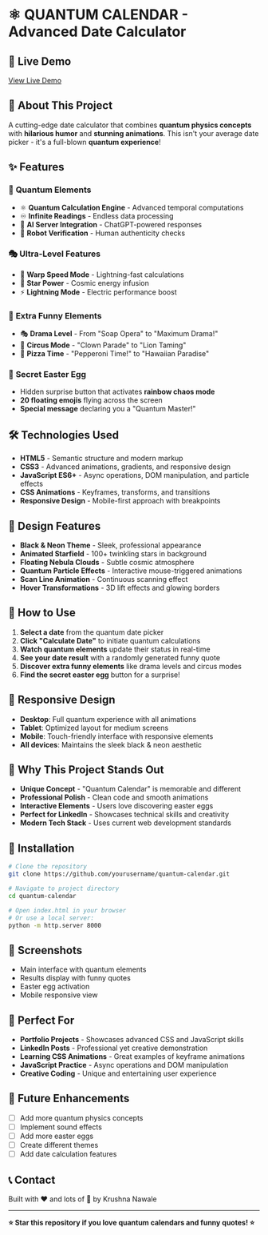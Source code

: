 # ⚛️ QUANTUM CALENDAR - Advanced Date Calculator

## 🌟 **Live Demo**
[View Live Demo]([https://yourusername.github.io/quantum-calendar](https://krushna4142.github.io/quantum-calendar-/))

## 🚀 **About This Project**

A cutting-edge date calculator that combines **quantum physics concepts** with **hilarious humor** and **stunning animations**. This isn't your average date picker - it's a full-blown **quantum experience**!

## ✨ **Features**

### 🔬 **Quantum Elements**
- ⚛️ **Quantum Calculation Engine** - Advanced temporal computations
- ♾️ **Infinite Readings** - Endless data processing
- 🤖 **AI Server Integration** - ChatGPT-powered responses
- 🔐 **Robot Verification** - Human authenticity checks

### 🎭 **Ultra-Level Features**
- 🚀 **Warp Speed Mode** - Lightning-fast calculations
- 🌟 **Star Power** - Cosmic energy infusion
- ⚡ **Lightning Mode** - Electric performance boost

### 🎪 **Extra Funny Elements**
- 🎭 **Drama Level** - From "Soap Opera" to "Maximum Drama!"
- 🎪 **Circus Mode** - "Clown Parade" to "Lion Taming"
- 🍕 **Pizza Time** - "Pepperoni Time!" to "Hawaiian Paradise"

### 🎁 **Secret Easter Egg**
- Hidden surprise button that activates **rainbow chaos mode**
- **20 floating emojis** flying across the screen
- **Special message** declaring you a "Quantum Master!"

## 🛠️ **Technologies Used**

- **HTML5** - Semantic structure and modern markup
- **CSS3** - Advanced animations, gradients, and responsive design
- **JavaScript ES6+** - Async operations, DOM manipulation, and particle effects
- **CSS Animations** - Keyframes, transforms, and transitions
- **Responsive Design** - Mobile-first approach with breakpoints

## 🎨 **Design Features**

- **Black & Neon Theme** - Sleek, professional appearance
- **Animated Starfield** - 100+ twinkling stars in background
- **Floating Nebula Clouds** - Subtle cosmic atmosphere
- **Quantum Particle Effects** - Interactive mouse-triggered animations
- **Scan Line Animation** - Continuous scanning effect
- **Hover Transformations** - 3D lift effects and glowing borders

## 🚀 **How to Use**

1. **Select a date** from the quantum date picker
2. **Click "Calculate Date"** to initiate quantum calculations
3. **Watch quantum elements** update their status in real-time
4. **See your date result** with a randomly generated funny quote
5. **Discover extra funny elements** like drama levels and circus modes
6. **Find the secret easter egg** button for a surprise!

## 📱 **Responsive Design**

- **Desktop**: Full quantum experience with all animations
- **Tablet**: Optimized layout for medium screens
- **Mobile**: Touch-friendly interface with responsive elements
- **All devices**: Maintains the sleek black & neon aesthetic

## 🌟 **Why This Project Stands Out**

- **Unique Concept** - "Quantum Calendar" is memorable and different
- **Professional Polish** - Clean code and smooth animations
- **Interactive Elements** - Users love discovering easter eggs
- **Perfect for LinkedIn** - Showcases technical skills and creativity
- **Modern Tech Stack** - Uses current web development standards

## 🔧 **Installation**

```bash
# Clone the repository
git clone https://github.com/yourusername/quantum-calendar.git

# Navigate to project directory
cd quantum-calendar

# Open index.html in your browser
# Or use a local server:
python -m http.server 8000
```

## 📸 **Screenshots**

- Main interface with quantum elements
- Results display with funny quotes
- Easter egg activation
- Mobile responsive view

## 🎯 **Perfect For**

- **Portfolio Projects** - Showcases advanced CSS and JavaScript skills
- **LinkedIn Posts** - Professional yet creative demonstration
- **Learning CSS Animations** - Great examples of keyframe animations
- **JavaScript Practice** - Async operations and DOM manipulation
- **Creative Coding** - Unique and entertaining user experience

## 🚀 **Future Enhancements**

- [ ] Add more quantum physics concepts
- [ ] Implement sound effects
- [ ] Add more easter eggs
- [ ] Create different themes
- [ ] Add date calculation features

## 📞 **Contact**

Built with ❤️ and lots of 🚀 by Krushna Nawale

---

**⭐ Star this repository if you love quantum calendars and funny quotes! ⭐**


